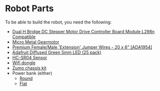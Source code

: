 # Robot Parts
To be able to build the robot, you need the following:

- [Dual H Bridge DC Stepper Motor Drive Controller Board Module L298n Compatible](https://www.ebay.com/p/Dual-H-Bridge-DC-Stepper-Motor-Drive-Controller-Board-Module-L298n-Compatible/2223515306?iid=231454411738)
- [Micro Metal Gearmotor](https://thepihut.com/products/micro-metal-gearmotor)
- [Premium Female/Male 'Extension' Jumper Wires - 20 x 6" [ADA1954]](https://thepihut.com/collections/adafruit-cables/products/adafruit-premium-female-male-extension-jumper-wires-20-x-6)
- [Adafruit Diffused Green 5mm LED (25 pack)](https://thepihut.com/products/adafruit-diffused-green-5mm-led-25-pack?ref=isp_rel_prd&isp_ref_pos=5)
- [HC-SR04 Sensor](http://domoticx.com/raspberry-pi-ultrasone-sensor-hc-sr04/)
- [Wifi dongle](https://www.allekabels.nl/usb-netwerkadapter/6334/2322886/usb-wifi-adapter.html)
- [Zumo chassis kit](https://www.pololu.com/product/1418)
- Power bank (either)
    - [Round](https://www.adverts.ie/batteries/round-3000mah-usb-power-bank-ee-bar-battery-charger-samsung-htc-iphone/13332942)
    - [Flat](https://www.tailwindpremiums.nl/2500-mah-powerbank-zwart-powerbanks-normaal-powerbanks-elektronica-gadgets-en-usb-relatiegeschenken)